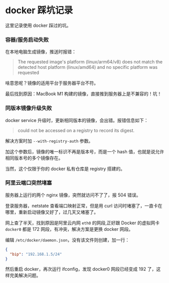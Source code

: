 # docker 踩坑记录

这里记录使用 docker 踩过的坑。

### 容器/服务启动失败

在本地电脑生成镜像，推送时报错：

> The requested image's platform (linux/arm64/v8) does not match the detected host platform (linux/amd64) and no specific platform was requested

啥意思呢？镜像的适用平台于服务器平台不符。

最后找到原因：MacBook M1 构建的镜像，直接推到服务器上是不兼容的！坑！

### 同版本镜像升级失败

docker service 升级时，更新相同版本的镜像，会出错。报错信息如下：

> could not be accessed on a registry to record its digest.

解决方案时加 `--with-registry-auth` 参数。

加这个参数后，镜像的唯一标识不再是版本号，而是一个 hash 值，也就是说允许相同版本号的多个镜像存在。

当然，这个仅限于你的 docker 私有仓库是 registry 搭建的。

### 阿里云端口突然堵塞

服务器上运行的两个 nginx 镜像，突然就访问不了了，报 504 错误。

登录服务器，netstate 查看端口映射正常，但是用 curl 访问时堵塞了，一直卡在哪里，重新启动镜像又好了，过几天又堵塞了。

网上查了半天，找到原因是阿里云内网 `eth0` 的网段,正好跟 Docker 的虚拟网卡 `docker0` 都是 172 网段，有冲突，解决方案是更换 docker 网段。

编辑 `/etc/docker/daemon.json`，没有该文件则创建，加一行：

```json
{
  "bip": "192.168.1.5/24"
}
```

然后重启 docker，再次运行 ifconfig，发现 docker0 网段已经变成 192 了，这样完美解决问题。
